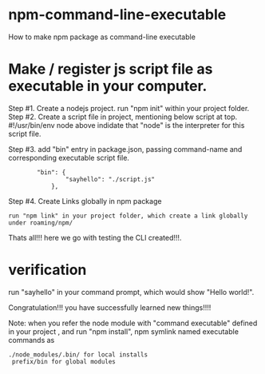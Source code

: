 # npm-command-line-executable
How to make npm package as command-line executable

# Make / register js script file as executable in your computer.

Step #1. Create a nodejs project.
      run "npm init" within your project folder.
Step #2. Create a script file in project, mentioning below script at top.
          #!/usr/bin/env node
        above indidate that "node" is the interpreter for this script file.
      
Step #3. add "bin" entry in package.json, passing command-name and corresponding executable script file.

            "bin": {
                    "sayhello": "./script.js"
                },
    
Step #4. Create Links globally in npm package

    run "npm link" in your project folder, which create a link globally under roaming/npm/

Thats all!!! here we go with testing the CLI created!!!.

# verification
run "sayhello" in your command prompt, which would show "Hello world!". 

Congratulation!!! you have successfully learned new things!!!!

Note: when you refer the node module with "command executable" defined in your project , and run "npm install", npm symlink named executable commands as 

    ./node_modules/.bin/ for local installs
     prefix/bin for global modules


